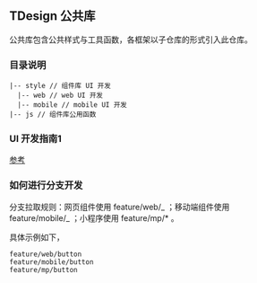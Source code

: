 ## TDesign 公共库

公共库包含公共样式与工具函数，各框架以子仓库的形式引入此仓库。

### 目录说明

```
|-- style // 组件库 UI 开发
  |-- web // web UI 开发
  |-- mobile // mobile UI 开发
|-- js // 组件库公用函数
```

### UI 开发指南1

[参考](./style/web/README.md)

### 如何进行分支开发

分支拉取规则：网页组件使用 feature/web/_ ；移动端组件使用 feature/mobile/_ ；小程序使用 feature/mp/\* 。

具体示例如下，

```
feature/web/button
feature/mobile/button
feature/mp/button
```
